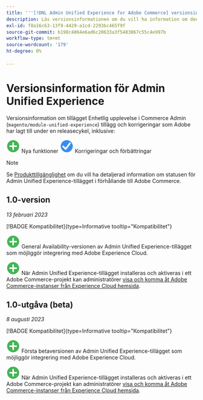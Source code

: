 ```yaml
---
title: '''[!DNL Admin Unified Experience for Adobe Commerce] versionsinformation'
description: Läs versionsinformationen om du vill ha information om den senaste versionen av [!DNL Admin Unified Experience] tillägg för Commerce.
exl-id: f8a16c63-13f9-4429-a1cd-2293bc465f9f
source-git-commit: b198c4864e6ad6c20633a3f5483067c55c4e997b
workflow-type: tm+mt
source-wordcount: '179'
ht-degree: 0%

---
```


# Versionsinformation för Admin Unified Experience

Versionsinformation om tillägget Enhetlig upplevelse i Commerce Admin (`magento/module-unified-experience`) tillägg och korrigeringar som Adobe har lagt till under en releasecykel, inklusive:

![Nytt](../assets/new.svg) Nya funktioner
![Korrigerat problem](../assets/fix.svg) Korrigeringar och förbättringar


>[!NOTE]
>
>Se [Produkttillgänglighet](https://experienceleague.adobe.com/docs/commerce-operations/release/product-availability.html) om du vill ha detaljerad information om statusen för Admin Unified Experience-tillägget i förhållande till Adobe Commerce.

## 1.0-version

*13 februari 2023*

[!BADGE Kompatibilitet]{type=Informative tooltip="Kompatibilitet"}

![Nytt](../assets/new.svg) General Availability-versionen av Admin Unified Experience-tillägget som möjliggör integrering med Adobe Experience Cloud.

![Nytt](../assets/new.svg) När Admin Unified Experience-tillägget installeras och aktiveras i ett Adobe Commerce-projekt kan administratörer [visa och komma åt Adobe Commerce-instanser från Experience Cloud hemsida](admin-unified-experience-integration-overview.md).


## 1.0-utgåva (beta)

*8 augusti 2023*

[!BADGE Kompatibilitet]{type=Informative tooltip="Kompatibilitet"}

![Nytt](../assets/new.svg) Första betaversionen av Admin Unified Experience-tillägget som möjliggör integrering med Adobe Experience Cloud.

![Nytt](../assets/new.svg) När Admin Unified Experience-tillägget installeras och aktiveras i ett Adobe Commerce-projekt kan administratörer [visa och komma åt Adobe Commerce-instanser från Experience Cloud hemsida](admin-unified-experience-integration-overview.md).
